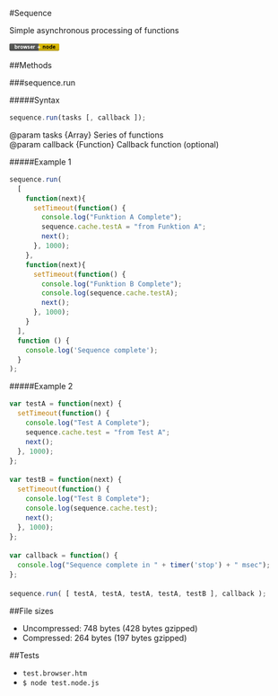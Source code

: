 #Sequence

Simple asynchronous processing of functions

![Support for browser and node.js](/support.png)

##Methods

###sequence.run

#####Syntax

```javascript
sequence.run(tasks [, callback ]);
```
@param tasks {Array} Series of functions    
@param callback {Function} Callback function (optional)

#####Example 1

```javascript
sequence.run(
  [
    function(next){
      setTimeout(function() {
        console.log("Funktion A Complete");
        sequence.cache.testA = "from Funktion A";
        next();
      }, 1000);
    },
    function(next){
      setTimeout(function() {
        console.log("Funktion B Complete");
        console.log(sequence.cache.testA);
        next();
      }, 1000);
    }
  ], 
  function () {
    console.log('Sequence complete'); 
  }
);
```

#####Example 2

```javascript
var testA = function(next) {
  setTimeout(function() {
    console.log("Test A Complete");
    sequence.cache.test = "from Test A";
    next();
  }, 1000);
};

var testB = function(next) {
  setTimeout(function() {
    console.log("Test B Complete");
    console.log(sequence.cache.test);
    next();
  }, 1000);
};

var callback = function() {
  console.log("Sequence complete in " + timer('stop') + " msec");
};

sequence.run( [ testA, testA, testA, testA, testB ], callback );
```

##File sizes
* Uncompressed: 748 bytes (428 bytes gzipped)
* Compressed: 264 bytes (197 bytes gzipped)

##Tests

* `test.browser.htm`
* `$ node test.node.js`

